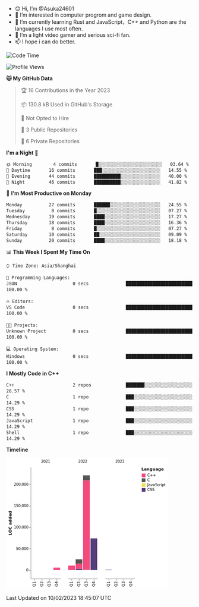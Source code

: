 - 😊 Hi, I’m @Asuka24601
- 👀 I’m interested in computer progrom and game design.
- 🌱 I’m currently learning Rust and JavaScript，C++ and Python are the languages I use most often.
- 💞️ I’m a light video gamer and serious sci-fi fan.
- 📫 I hope i can do better.

<!--START_SECTION:waka-->
![Code Time](http://img.shields.io/badge/Code%20Time-343%20hrs%203%20mins-blue)

![Profile Views](http://img.shields.io/badge/Profile%20Views-0-blue)

**🐱 My GitHub Data** 

> 🏆 16 Contributions in the Year 2023
 > 
> 📦 130.8 kB Used in GitHub's Storage 
 > 
> 🚫 Not Opted to Hire
 > 
> 📜 3 Public Repositories 
 > 
> 🔑 6 Private Repositories  
 > 
**I'm a Night 🦉** 

```text
🌞 Morning        4 commits       █░░░░░░░░░░░░░░░░░░░░░░░░   03.64 % 
🌆 Daytime       16 commits       ███░░░░░░░░░░░░░░░░░░░░░░   14.55 % 
🌃 Evening       44 commits       ██████████░░░░░░░░░░░░░░░   40.00 % 
🌙 Night         46 commits       ██████████░░░░░░░░░░░░░░░   41.82 % 

```
📅 **I'm Most Productive on Monday** 

```text
Monday          27 commits       ██████░░░░░░░░░░░░░░░░░░░   24.55 % 
Tuesday          8 commits       █░░░░░░░░░░░░░░░░░░░░░░░░   07.27 % 
Wednesday       19 commits       ████░░░░░░░░░░░░░░░░░░░░░   17.27 % 
Thursday        18 commits       ████░░░░░░░░░░░░░░░░░░░░░   16.36 % 
Friday           8 commits       █░░░░░░░░░░░░░░░░░░░░░░░░   07.27 % 
Saturday        10 commits       ██░░░░░░░░░░░░░░░░░░░░░░░   09.09 % 
Sunday          20 commits       ████░░░░░░░░░░░░░░░░░░░░░   18.18 % 

```


📊 **This Week I Spent My Time On** 

```text
⌚︎ Time Zone: Asia/Shanghai

💬 Programming Languages: 
JSON                     0 secs              █████████████████████████   100.00 % 

🔥 Editors: 
VS Code                  0 secs              █████████████████████████   100.00 % 

🐱‍💻 Projects: 
Unknown Project          0 secs              █████████████████████████   100.00 % 

💻 Operating System: 
Windows                  0 secs              █████████████████████████   100.00 % 

```

**I Mostly Code in C++** 

```text
C++                      2 repos             ███████░░░░░░░░░░░░░░░░░░   28.57 % 
C                        1 repo              ███░░░░░░░░░░░░░░░░░░░░░░   14.29 % 
CSS                      1 repo              ███░░░░░░░░░░░░░░░░░░░░░░   14.29 % 
JavaScript               1 repo              ███░░░░░░░░░░░░░░░░░░░░░░   14.29 % 
Shell                    1 repo              ███░░░░░░░░░░░░░░░░░░░░░░   14.29 % 

```


**Timeline**

![Chart not found](https://raw.githubusercontent.com/Asuka24601/Asuka24601/main/charts/bar_graph.png) 


 Last Updated on 10/02/2023 18:45:07 UTC
<!--END_SECTION:waka-->
